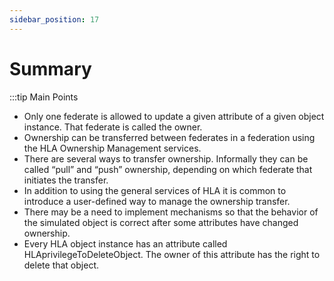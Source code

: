 ```yaml
---
sidebar_position: 17
---
```


# Summary

:::tip Main Points

- Only one federate is allowed to update a given attribute of a given object instance. That federate is called the owner.
- Ownership can be transferred between federates in a federation using the HLA Ownership Management services.
- There are several ways to transfer ownership. Informally they can be called “pull” and “push” ownership, depending on which federate that initiates the transfer.
- In addition to using the general services of HLA it is common to introduce a user-defined way to manage the ownership transfer.
- There may be a need to implement mechanisms so that the behavior of the simulated object is correct after some attributes have changed ownership.
- Every HLA object instance has an attribute called HLAprivilegeToDeleteObject. The owner of this attribute has the right to delete that object.
